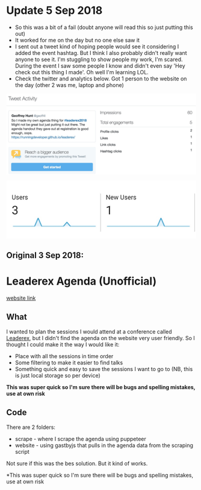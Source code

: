 # Update 5 Sep 2018

- So this was a bit of a fail (doubt anyone will read this so just putting this out)
- It worked for me on the day but no one else saw it
- I sent out a tweet kind of hoping people would see it considering I added the event hashtag. But I think I also probably didn't really want anyone to see it. I'm stuggling to show people my work, I'm scared. During the event I saw some people I know and didn't even say 'Hey check out this thing I made'. Oh well I'm learning LOL.
- Check the twitter and analytics below. Got 1 person to the website on the day (other 2 was me, laptop and phone)

![twitter](twitter.jpg)

![google](google.jpg)

## Original 3 Sep 2018:

# Leaderex Agenda (Unofficial)

[website link](https://runningdeveloper.github.io/leaderex/)

## What

I wanted to plan the sessions I would attend at a conference called [Leaderex](http://www.leaderex.com/), but I didn't find the agenda on the website very user friendly. So I thought I could make it the way I would like it:
- Place with all the sessions in time order
- Some filtering to make it easier to find talks
- Something quick and easy to save the sessions I want to go to (NB, this is just local storage so per device)

**This was super quick so I'm sure there will be bugs and spelling mistakes, use at own risk**

## Code

There are 2 folders:
- scrape - where I scrape the agenda using puppeteer 
- website - using gastbyjs that pulls in the agenda data from the scraping script

Not sure if this was the bes solution. But it kind of works.

 *This was super quick so I'm sure there will be bugs and spelling mistakes, use at own risk